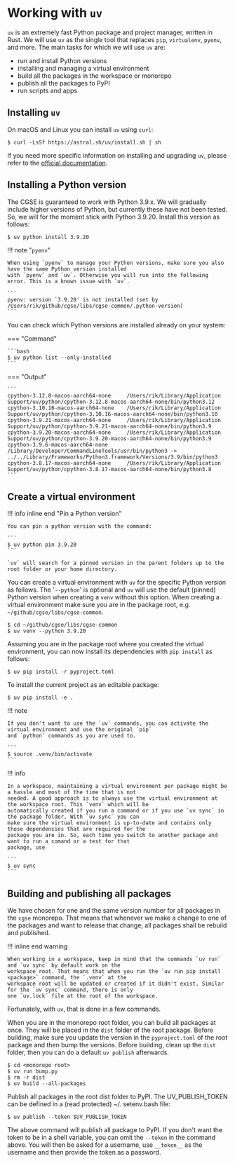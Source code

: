 
# Working with `uv`

`uv` is an extremely fast Python package and project manager, written in Rust. We will use `uv` as the single tool that replaces `pip`, `virtualenv`, `pyenv`, and more. The main tasks for which we will use `uv` are:

- run and install Python versions
- installing and managing a virtual environment
- build all the packages in the workspace or monorepo
- publish all the packages to PyPI
- run scripts and apps

## Installing `uv`

On macOS and Linux you can install `uv` using `curl`:

```shell
$ curl -LsSf https://astral.sh/uv/install.sh | sh
```

If you need more specific information on installing and upgrading `uv`, please refer to the [official documentation](https://docs.astral.sh/uv/getting-started/installation/).


## Installing a Python version

The CGSE is guaranteed to work with Python 3.9.x. We will gradually include higher versions of Python, but currently 
these have not been tested. So, we will for the moment stick with Python 3.9.20. Install this version as follows:

```shell
$ uv python install 3.9.20
```

!!! note "`pyenv`"

    When using `pyenv` to manage your Python versions, make sure you also have the same Python version installed 
    with `pyenv` and `uv`. Otherwise you will run into the following error. This is a known issue with `uv`.

    ```
    pyenv: version `3.9.20' is not installed (set by /Users/rik/github/cgse/libs/cgse-common/.python-version)
    ```

You can check which Python versions are installed already on your system:

=== "Command"

    ```bash
    $ uv python list --only-installed
    ```

=== "Output"

    ```
    cpython-3.12.8-macos-aarch64-none     /Users/rik/Library/Application Support/uv/python/cpython-3.12.8-macos-aarch64-none/bin/python3.12
    cpython-3.10.16-macos-aarch64-none    /Users/rik/Library/Application Support/uv/python/cpython-3.10.16-macos-aarch64-none/bin/python3.10
    cpython-3.9.21-macos-aarch64-none     /Users/rik/Library/Application Support/uv/python/cpython-3.9.21-macos-aarch64-none/bin/python3.9
    cpython-3.9.20-macos-aarch64-none     /Users/rik/Library/Application Support/uv/python/cpython-3.9.20-macos-aarch64-none/bin/python3.9
    cpython-3.9.6-macos-aarch64-none      /Library/Developer/CommandLineTools/usr/bin/python3 -> ../../Library/Frameworks/Python3.framework/Versions/3.9/bin/python3
    cpython-3.8.17-macos-aarch64-none     /Users/rik/Library/Application Support/uv/python/cpython-3.8.17-macos-aarch64-none/bin/python3.8
    ```


## Create a virtual environment

!!! info inline end "Pin a Python version"

    You can pin a python version with the command:

    ```
    $ uv python pin 3.9.20
    ```

    `uv` will search for a pinned version in the parent folders up to the root folder or your home directory.


You can create a virtual environment with `uv` for the specific Python version as follows. The '`--python`' is optional 
and `uv` will use the default (pinned) Python version when creating a `venv` without this option. When creating a 
virtual environment make sure you are in the package root, e.g. `~/github/cgse/libs/cgse-common`.

```shell
$ cd ~/github/cgse/libs/cgse-common
$ uv venv --python 3.9.20
```

Assuming you are in the package root where you created the virtual environment, you can now install its dependencies 
with `pip install` as follows:

```shell
$ uv pip install -r pyproject.toml
```

To install the current project as an editable package:

```shell
$ uv pip install -e .
```

!!! note 

    If you don't want to use the `uv` commands, you can activate the virtual environment and use the original `pip` 
    and `python` commands as you are used to.

    ```
    $ source .venv/bin/activate
    ```

!!! info

    In a workspace, maintaining a virtual environment per package might be a hassle and most of the time that is not 
    needed. A good approach is to always use the virtual environment at the workspace root. This `venv` which will be 
    automatically created if you run a command or if you use `uv sync` in the package folder. With `uv sync` you can 
    make sure the virtual environment is up-to-date and contains only those dependencies that are required for the 
    package you are in. So, each time you switch to another package and want to run a comand or a test for that 
    package, use 

    ```
    $ uv sync
    ```

## Building and publishing all packages

We have chosen for one and the same version number for all packages in the `cgse` monorepo. That means that whenever 
we make a change to one of the packages and want to release that change, all packages shall be rebuild and published.

!!! inline end warning

    When working in a workspace, keep in mind that the commands `uv run` and `uv sync` by default work on the 
    workspace root. That means that when you run the `uv run pip install <package>` command, the `.venv` at the 
    workspace root will be updated or created if it didn't exist. Similar for the `uv sync` command, there is only 
    one `uv.lock` file at the root of the workspace.  

Fortunately, with `uv`, that is done in a few commands.

When you are in the monorepo root folder, you can build all packages at once. They will be placed in the `dist` folder 
of the root package. Before building, make sure you update the version in the `pyproject.toml` of the root package 
and then bump the versions. Before building, clean up the `dist` folder, then you can do a default `uv publish` afterwards.

```shell
$ cd <monorepo root>
$ uv run bump.py
$ rm -r dist
$ uv build --all-packages
```

Publish all packages in the root dist folder to PyPI. The UV_PUBLISH_TOKEN can be defined in a (read protected) ~/.
setenv.bash file:

```shell
$ uv publish --token $UV_PUBLISH_TOKEN
```

The above command will publish all package to PyPI. If you don't want the token to be in a shell variable, you can 
omit the `--token` in the command above. You will then be asked for a username, use `__token__` as the username and 
then provide the token as a password.
